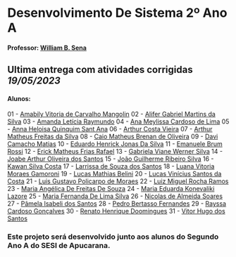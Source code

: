# Desenvolvimento De Sistema 2º Ano A
#### Professor: [William B. Sena](https://github.com/williamsena13)

## Ultima entrega com atividades corrigidas *19/05/2023*

#### Alunos:
01 - [Amabily Vitoria de Carvalho Mangolin](https://github.com/AmabilyCarvalho/2-ano-sesi)
02 - [Alifer Gabriel Martins da Silva](https://github.com/alifergabriel/2-ano-sesi)
03 - [Amanda Letícia Raymundo](https://github.com/euamanda21/2-ano-sesi)
04 - [Ana Meylissa Cardoso de Lima](https://github.com/annamcardos0/2-ano-sesi)
05 - [Anna Heloisa Quinquim Sant Ana](https://github.com/anninha2006/2-ano-sesi)
06 - [Arthur Costa Vieira](https://github.com/ArthurCostaVieira/2-ano-sesi)
07 - [Arthur Matheus Freitas da Silva](https://github.com/Arthurprocuracasadas/2-ano-sesi)
08 - [Caio Matheus Brenan de Oliveira](https://github.com/draazy/2-ano-sesi)
09 - [Davi Camacho Matias](https://github.com/davicama31/2-ano-sesi)
10 - [Eduardo Henrick Jonas Da Silva](https://github.com/rainynew/2-ano-sesi)
11 - [Emanuele Brum Rossi](https://github.com/Sunny1506/2-ano-sesi)
12 - [Erick Matheus Frias Rafael](https://github.com/KINDERzin/2-ano-sesi) 
13 - [Gabriela Viane Werner Silva](https://github.com/gabrielawerner/2-ano-sesi)
14 - [Joabe Arthur Oliveira dos Santos](https://github.com/joabeArthur/2-ano-sesi)
15 - [João Guilherme Ribeiro Silva](https://github.com/MinhocaPirata/2-ano-a-sesi) 
16 - [Kawan Silva Costa](https://github.com/kawan-70/2-ano-b-sesi)
17 - [Larrissa de Souza dos Santos]()
18 - [Luana Vitoria Moraes Gamoroni](https://github.com/kimyenseo/2-ano-sesi)
19 - [Lucas Mathias Belini](https://github.com/lucasmathiasbelini/2-ano-sesi)
20 - [Lucas Vinícius Santos da Costa](https://github.com/H4KAIzin/2-ano-sesi) 
21 - [Luis Gustavo Policarpo de Moraes](https://github.com/Luizinho007/2-ano-sesi)
22 - [Luiz Miguel Rocha Ramos](https://github.com/LuizMiguelRocha/2-ano-sesi) 
23 - [Maria Angélica De Freitas De Souza](https://github.com/Maryangelica05/2-ano-sesi) 
24 - [Maria Eduarda Konevaliki Lazore](https://github.com/dudaSesi43/2-ano-sesi)
25 - [Maria Fernanda De Lima Silva](https://github.com/mahfersesi/2-ano-sesi)
26 - [Nicolas de Almeida Soares](https://github.com/Voyagerbr/2-ano-a-sesi) 
27 - [Pâmela Isabeli dos Santos](https://github.com/pamelinha1/2-ano-a-sesi) 
28 - [Pedro Bertasso Fernandes](https://github.com/Anonymus101010/2-ano-sesi) 
29 - [Rayssa Cardoso Gonçalves](https://github.com/raysinhasogarau/2-ano-sesi)
30 - [Renato Henrique Doomingues](https://github.com/rt-xit/2-ano-sesi) 
31 - [Vitor Hugo dos Santos](https://github.com/euvitin37/2-ano-sesi) 


### Este projeto será desenvolvido junto aos alunos do Segundo Ano A do SESI de Apucarana.


